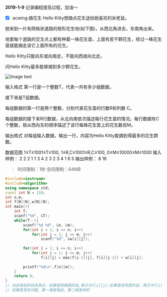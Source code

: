 **2019-1-9**
记录编程提高过程，加油～
- [x] acwing:摘花生
Hello Kitty想摘点花生送给她喜欢的米老鼠。

她来到一片有网格状道路的矩形花生地(如下图)，从西北角进去，东南角出来。

地里每个道路的交叉点上都有种着一株花生苗，上面有若干颗花生，经过一株花生苗就能摘走该它上面所有的花生。

Hello Kitty只能向东或向南走，不能向西或向北走。

问Hello Kitty最多能够摘到多少颗花生。

![Image text](https://cdn.acwing.com/media/article/image/2019/09/12/19_a8509f26d5-1.gif)

输入格式
第一行是一个整数T，代表一共有多少组数据。

接下来是T组数据。

每组数据的第一行是两个整数，分别代表花生苗的行数R和列数 C。

每组数据的接下来R行数据，从北向南依次描述每行花生苗的情况。每行数据有C个整数，按从西向东的顺序描述了该行每株花生苗上的花生数目M。

输出格式
对每组输入数据，输出一行，内容为Hello Kitty能摘到得最多的花生颗数。

数据范围
1≤T≤1001≤T≤100,
1≤R,C≤1001≤R,C≤100,
0≤M≤10000≤M≤1000
输入样例：
2
2 2
1 1
3 4
2 3
2 3 4
1 6 5
输出样例：
8
16
> 时间限制：1秒  空间限制：64MB
```cpp
#include<iostream>
#include<algorithm>
using namespace std;
const int N = 110;
int n,m;
int f[N][N],w[N][N];
int main(){
    int T;
    scanf("%d", &T);
    while(T--){
        scanf("%d %d", &n, &m);
        for(int i = 1; i <= n; i++)
            for(int j = 1; j <= m; j++)
                scanf("%d", &w[i][j]);
                
        for(int i = 1; i <= n; i++)
            for(int j = 1; j <= m; j++)
                f[i][j] = max(f[i-1][j], f[i][j-1]) + w[i][j];
        
        printf("%d\n",f[n][m]);
    }
    return 0;
}
// 动态规划的状态表示，如果是网格图的话,表示为f[i][j];如果是线性图的话，表示为f[i];
// 如果是背包问题，第一维是物品，第二维是体积
```
